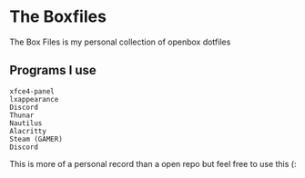 # The Boxfiles
The Box Files is my personal collection of openbox dotfiles

## Programs I use
```openbox (duh)
xfce4-panel
lxappearance
Discord
Thunar
Nautilus
Alacritty
Steam (GAMER)
Discord
```

This is more of a personal record than a open repo but feel free to use this (:
